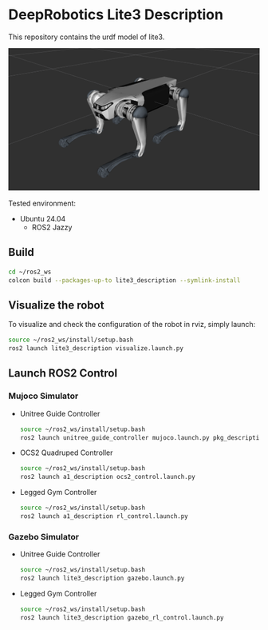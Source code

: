 # DeepRobotics Lite3 Description
This repository contains the urdf model of lite3.

![lite3](../../../.images/lite3.png)

Tested environment:
* Ubuntu 24.04
    * ROS2 Jazzy

## Build
```bash
cd ~/ros2_ws
colcon build --packages-up-to lite3_description --symlink-install
```

## Visualize the robot
To visualize and check the configuration of the robot in rviz, simply launch:
```bash
source ~/ros2_ws/install/setup.bash
ros2 launch lite3_description visualize.launch.py
```

## Launch ROS2 Control
### Mujoco Simulator
* Unitree Guide Controller
  ```bash
  source ~/ros2_ws/install/setup.bash
  ros2 launch unitree_guide_controller mujoco.launch.py pkg_description:=lite3_description
  ```
* OCS2 Quadruped Controller
  ```bash
  source ~/ros2_ws/install/setup.bash
  ros2 launch a1_description ocs2_control.launch.py
  ```
* Legged Gym Controller
  ```bash
  source ~/ros2_ws/install/setup.bash
  ros2 launch a1_description rl_control.launch.py
  ```


### Gazebo Simulator
* Unitree Guide Controller
  ```bash
  source ~/ros2_ws/install/setup.bash
  ros2 launch lite3_description gazebo.launch.py
  ```
* Legged Gym Controller
  ```bash
  source ~/ros2_ws/install/setup.bash
  ros2 launch lite3_description gazebo_rl_control.launch.py
  ```